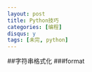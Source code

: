 ```yaml
---
layout: post
title: Python技巧
categories: [编程]
disqus: y
tags: [未完, python]
---
```

##字符串格式化
###format


